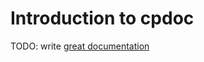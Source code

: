 # Introduction to cpdoc

TODO: write [great documentation](http://jacobian.org/writing/what-to-write/)
